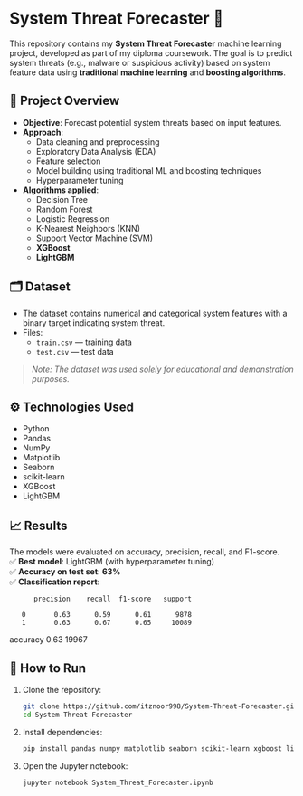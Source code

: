 # System Threat Forecaster 🔐

This repository contains my **System Threat Forecaster** machine learning project, developed as part of my diploma coursework. The goal is to predict system threats (e.g., malware or suspicious activity) based on system feature data using **traditional machine learning** and **boosting algorithms**.

## 📌 Project Overview

- **Objective**: Forecast potential system threats based on input features.
- **Approach**:
  - Data cleaning and preprocessing
  - Exploratory Data Analysis (EDA)
  - Feature selection
  - Model building using traditional ML and boosting techniques
  - Hyperparameter tuning
- **Algorithms applied**:
  - Decision Tree
  - Random Forest
  - Logistic Regression
  - K-Nearest Neighbors (KNN)
  - Support Vector Machine (SVM)
  - **XGBoost**
  - **LightGBM**

## 🗂 Dataset

- The dataset contains numerical and categorical system features with a binary target indicating system threat.
- Files:
  - `train.csv` — training data
  - `test.csv` — test data

> *Note: The dataset was used solely for educational and demonstration purposes.*

## ⚙️ Technologies Used

- Python
- Pandas
- NumPy
- Matplotlib
- Seaborn
- scikit-learn
- XGBoost
- LightGBM

## 📈 Results

The models were evaluated on accuracy, precision, recall, and F1-score.  
✅ **Best model**: LightGBM (with hyperparameter tuning)  
✅ **Accuracy on test set**: **63%**  
✅ **Classification report**:

          precision    recall  f1-score   support

       0       0.63      0.59      0.61      9878
       1       0.63      0.67      0.65     10089

accuracy                           0.63     19967


## 🚀 How to Run

1. Clone the repository:
   ```bash
   git clone https://github.com/itznoor998/System-Threat-Forecaster.git
   cd System-Threat-Forecaster
    ```

2. Install dependencies:
    ```bash
    pip install pandas numpy matplotlib seaborn scikit-learn xgboost lightgbm
    ```

3. Open the Jupyter notebook:
    ```bash
    jupyter notebook System_Threat_Forecaster.ipynb
    ```